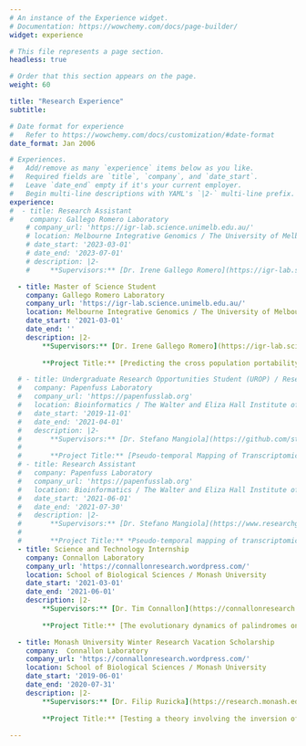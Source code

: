 ```yaml
---
# An instance of the Experience widget.
# Documentation: https://wowchemy.com/docs/page-builder/
widget: experience

# This file represents a page section.
headless: true

# Order that this section appears on the page.
weight: 60

title: "Research Experience"
subtitle:

# Date format for experience
#   Refer to https://wowchemy.com/docs/customization/#date-format
date_format: Jan 2006

# Experiences.
#   Add/remove as many `experience` items below as you like.
#   Required fields are `title`, `company`, and `date_start`.
#   Leave `date_end` empty if it's your current employer.
#   Begin multi-line descriptions with YAML's `|2-` multi-line prefix.
experience:
#  - title: Research Assistant
#    company: Gallego Romero Laboratory
    # company_url: 'https://igr-lab.science.unimelb.edu.au/'
    # location: Melbourne Integrative Genomics / The University of Melbourne and St Vincent's Institute of Medical Research 
    # date_start: '2023-03-01'
    # date_end: '2023-07-01'
    # description: |2-
    #     **Supervisors:** [Dr. Irene Gallego Romero](https://igr-lab.science.unimelb.edu.au/) & [Dr. Christina Azodi](https://azodichr.github.io/) 

  - title: Master of Science Student
    company: Gallego Romero Laboratory
    company_url: 'https://igr-lab.science.unimelb.edu.au/'
    location: Melbourne Integrative Genomics / The University of Melbourne and St Vincent's Institute of Medical Research 
    date_start: '2021-03-01'
    date_end: ''
    description: |2-
        **Supervisors:** [Dr. Irene Gallego Romero](https://igr-lab.science.unimelb.edu.au/) & [Dr. Christina Azodi](https://azodichr.github.io/) 
        
        **Project Title:** [Predicting the cross population portability of human eQTLs](../project/pop_spec_eqtl/)

  # - title: Undergraduate Research Opportunities Student (UROP) / Research Assistant
  #   company: Papenfuss Laboratory
  #   company_url: 'https://papenfusslab.org'
  #   location: Bioinformatics / The Walter and Eliza Hall Institute of Medical Research
  #   date_start: '2019-11-01'
  #   date_end: '2021-04-01'
  #   description: |2-
  #       **Supervisors:** [Dr. Stefano Mangiola](https://github.com/stemangiola) & [Prof. Tony Papenfuss](https://www.wehi.edu.au/people/tony-papenfuss)
  #       
  #       **Project Title:** [Pseudo-temporal Mapping of Transcriptomic Changes to Prostate Cancer Disease Progression](../project/TABI/)
  # - title: Research Assistant 
  #   company: Papenfuss Laboratory
  #   company_url: 'https://papenfusslab.org'
  #   location: Bioinformatics / The Walter and Eliza Hall Institute of Medical Research
  #   date_start: '2021-06-01'
  #   date_end: '2021-07-30'
  #   description: |2-
  #       **Supervisors:** [Dr. Stefano Mangiola](https://www.researchgate.net/profile/Stefano_Mangiola) & [Prof. Tony Papenfuss](https://www.wehi.edu.au/people/tony-papenfuss)
  #       
  #       **Project Title:** *Pseudo-temporal mapping of transcriptomic changes to prostate cancer disease progression*
  - title: Science and Technology Internship
    company: Connallon Laboratory
    company_url: 'https://connallonresearch.wordpress.com/'
    location: School of Biological Sciences / Monash University
    date_start: '2021-03-01'
    date_end: '2021-06-01'
    description: |2-
        **Supervisors:** [Dr. Tim Connallon](https://connallonresearch.wordpress.com/)
        
        **Project Title:** [The evolutionary dynamics of palindromes on the X chromosome](../project/monash_internship/)

  - title: Monash University Winter Research Vacation Scholarship
    company:  Connallon Laboratory
    company_url: 'https://connallonresearch.wordpress.com/'
    location: School of Biological Sciences / Monash University
    date_start: '2019-06-01'
    date_end: '2020-07-31'
    description: |2-
        **Supervisors:** [Dr. Filip Ruzicka](https://research.monash.edu/en/persons/filip-ruzicka) & [Dr. Tim Connallon](https://www.monash.edu/science/schools/biological-sciences/staff/timc)
        
        **Project Title:** [Testing a theory involving the inversion of chromosomes](../project/monash-winter/)
        
---
```

